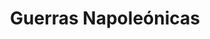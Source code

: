 ﻿---
title: "Guerras Napoleónicas"
permalink: periodes_318.html
layout: periode
dataInici: 1803-05-18
dataFi: 1815-06-18
sidebar: periodes
pares:
  - id: 317
    title: "Imperio Napoleónico"
    dataInici: "(1799-11-09)"
    dataFi: "(1815-06-18)"

fills:
  - id: 733
    title: "Guerra Anglo-Española"
    dataInici: "(1804-12-14)"
    dataFi: "(1809-01-14)"

  - id: 344
    title: "Tercera Coalición"
    dataInici: "(1805)"
    dataFi: "(1806)"

  - id: 451
    title: "Cuarta Coalición"
    dataInici: "(1806-10-09)"
    dataFi: "(1807-07-09)"

  - id: 319
    title: "Guerra de la Independencia española"
    dataInici: "(1808-05-02)"
    dataFi: "(1814-04-17)"

  - id: 622
    title: "Quinta Coalición"
    dataInici: "(1809)"

  - id: 958
    title: "Guerra de 1812"
    dataInici: "(1812-06-18)"
    dataFi: "(1815-02-17)"

  - id: 426
    title: "Invasión de Rusia"
    dataInici: "(1812-06-23)"
    dataFi: "(1812-12-14)"

  - id: 741
    title: "Sexta Coalición"
    dataInici: "(1813-03)"
    dataFi: "(1814-05)"

  - id: 429
    title: "Cien Días"
    dataInici: "(1815-03-20)"
    dataFi: "(1815-06-28)"

jocsPrincipals:
  - title: "Napoleonic Wars"
    bggId: 3409
    dataInici: 
    dataFi: 

  - title: "Empires in Arms"
    bggId: 254
    dataInici: 
    dataFi: 

  - title: "The Napoleonic Wars (Second Edition)"
    bggId: 36399
    dataInici: 
    dataFi: 

  - title: "Napoleon against Europe"
    bggId: 132148
    dataInici: 
    dataFi: 

  - title: "Campaigns of Napoleon"
    bggId: 10392
    dataInici: 
    dataFi: 

  - title: "La Guerre de l'Empereur"
    bggId: 276
    dataInici: 
    dataFi: 

jocsEscenaris:
  - title: "L'Aiglon ou le Lys"
    bggId: 28193

  - title: "War and Peace"
    bggId: 626
    dataInici: 1805
    dataFi: 1815

  - title: "Age of Napoleon"
    bggId: 8490
    dataInici: 
    dataFi: 

  - title: "Field Commander: Napoleon"
    bggId: 42673
    dataInici: 
    dataFi: 

  - title: "Commands & Colors: Napoleonics"
    bggId: 62222
    dataInici: 
    dataFi: 

jocsEpoca:
jocsEpocaEscenaris:
---

